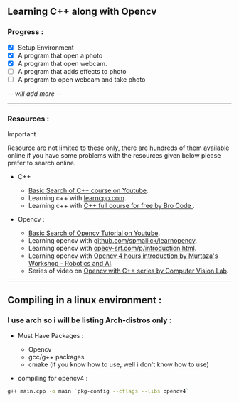 ## Learning C++ along with Opencv

### Progress :

- [x] Setup Environment
- [x] A program that open a photo
- [x] A program that open webcam.
- [ ] A program that adds effects to photo
- [ ] A program to open webcam and take photo

*-- will add more --*

---

### Resources :

> [!IMPORTANT]
> Resource are not limited to these only, there are hundreds of them available online if you have some problems with the resources given below please prefer to search online.

- C++ 
    - <a href="https://www.youtube.com/results?search_query=c%2B%2B+full+course" target="_blank">Basic Search of C++ course on Youtube</a>.
    - Learning c++ with <a href="https://learncpp.com" target="_blank">learncpp.com</a>.
    - Learning c++ with <a href="https://www.youtube.com/watch?v=-TkoO8Z07hI" target="_blank">C++ full course for free by Bro Code </a>.

- Opencv :
  - <a href="https://www.youtube.com/results?search_query=opencv+tutorial+c%2B%2B" target="_blank">Basic Search of Opencv Tutorial on Youtube</a>.
  - Learning opencv with <a href="https://github.com/spmallick/learnopencv" target="_blank">github.com/spmallick/learnopencv</a>.
  - Learning opencv with <a href="https://www.opencv-srf.com/p/introduction.html" target="_blank">opecv-srf.com/p/introduction.html</a>.
  - Learning opencv with <a href="https://www.youtube.com/watch?v=2FYm3GOonhk" target="_blank">Opencv 4 hours introduction by Murtaza's Workshop - Robotics and AI</a>.
  - Series of video on <a href="" target="_blank">Opencv with C++ series by Computer Vision Lab</a>.
 
---
 
## Compiling in a linux environment : 

### I use arch so i will be listing Arch-distros only :

- Must Have Packages :
    - Opencv
    - gcc/g++ packages
    - cmake (if you know how to use, well i don't know how to use)

- compiling for opencv4 : 
```bash
g++ main.cpp -o main `pkg-config --cflags --libs opencv4` 
```
